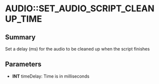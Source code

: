 # AUDIO::SET_AUDIO_SCRIPT_CLEANUP_TIME

## Summary
Set a delay (ms) for the audio to be cleaned up when the script finishes

## Parameters
* **INT** timeDelay: Time is in milliseconds